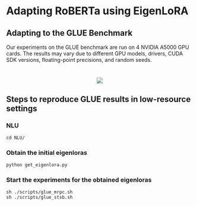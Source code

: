 # Adapting RoBERTa using EigenLoRA

## Adapting to the GLUE Benchmark
Our experiments on the GLUE benchmark are run on 4 NVIDIA A5000 GPU cards. The results may vary due to different GPU models, drivers, CUDA SDK versions, floating-point precisions, and random seeds. 


<h1 align="center"> 
    <image src="../imgs/glue.png"/>
</h1>

## Steps to reproduce GLUE results in low-resource settings
### NLU
```console
cd NLU/
```

### Obtain the initial eigenloras
```console
python get_eigenlora.py
```

### Start the experiments for the obtained eigenloras
```console
sh ./scripts/glue_mrpc.sh
sh ./scripts/glue_stsb.sh
```
